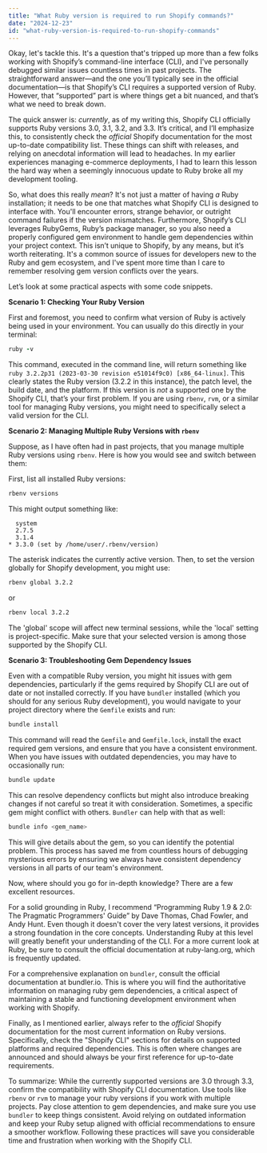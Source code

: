 ```yaml
---
title: "What Ruby version is required to run Shopify commands?"
date: "2024-12-23"
id: "what-ruby-version-is-required-to-run-shopify-commands"
---
```


Okay, let's tackle this. It's a question that's tripped up more than a few folks working with Shopify’s command-line interface (CLI), and I've personally debugged similar issues countless times in past projects. The straightforward answer—and the one you’ll typically see in the official documentation—is that Shopify’s CLI requires a supported version of Ruby. However, that “supported” part is where things get a bit nuanced, and that’s what we need to break down.

The quick answer is: *currently*, as of my writing this, Shopify CLI officially supports Ruby versions 3.0, 3.1, 3.2, and 3.3. It’s critical, and I’ll emphasize this, to consistently check the *official* Shopify documentation for the most up-to-date compatibility list. These things can shift with releases, and relying on anecdotal information will lead to headaches. In my earlier experiences managing e-commerce deployments, I had to learn this lesson the hard way when a seemingly innocuous update to Ruby broke all my development tooling.

So, what does this really *mean*? It's not just a matter of having *a* Ruby installation; it needs to be one that matches what Shopify CLI is designed to interface with. You'll encounter errors, strange behavior, or outright command failures if the version mismatches. Furthermore, Shopify’s CLI leverages RubyGems, Ruby’s package manager, so you also need a properly configured gem environment to handle gem dependencies within your project context. This isn’t unique to Shopify, by any means, but it’s worth reiterating. It's a common source of issues for developers new to the Ruby and gem ecosystem, and I've spent more time than I care to remember resolving gem version conflicts over the years.

Let’s look at some practical aspects with some code snippets.

**Scenario 1: Checking Your Ruby Version**

First and foremost, you need to confirm what version of Ruby is actively being used in your environment. You can usually do this directly in your terminal:

```ruby
ruby -v
```

This command, executed in the command line, will return something like `ruby 3.2.2p31 (2023-03-30 revision e51014f9c0) [x86_64-linux]`. This clearly states the Ruby version (3.2.2 in this instance), the patch level, the build date, and the platform. If this version is *not* a supported one by the Shopify CLI, that’s your first problem. If you are using `rbenv`, `rvm`, or a similar tool for managing Ruby versions, you might need to specifically select a valid version for the CLI.

**Scenario 2: Managing Multiple Ruby Versions with `rbenv`**

Suppose, as I have often had in past projects, that you manage multiple Ruby versions using `rbenv`. Here is how you would see and switch between them:

First, list all installed Ruby versions:

```bash
rbenv versions
```

This might output something like:
```
  system
  2.7.5
  3.1.4
* 3.3.0 (set by /home/user/.rbenv/version)
```

The asterisk indicates the currently active version. Then, to set the version globally for Shopify development, you might use:

```bash
rbenv global 3.2.2
```
or
```bash
rbenv local 3.2.2
```

The 'global' scope will affect new terminal sessions, while the 'local' setting is project-specific. Make sure that your selected version is among those supported by the Shopify CLI.

**Scenario 3: Troubleshooting Gem Dependency Issues**

Even with a compatible Ruby version, you might hit issues with gem dependencies, particularly if the gems required by Shopify CLI are out of date or not installed correctly. If you have `bundler` installed (which you should for any serious Ruby development), you would navigate to your project directory where the `Gemfile` exists and run:

```bash
bundle install
```

This command will read the `Gemfile` and `Gemfile.lock`, install the exact required gem versions, and ensure that you have a consistent environment. When you have issues with outdated dependencies, you may have to occasionally run:

```bash
bundle update
```
This can resolve dependency conflicts but might also introduce breaking changes if not careful so treat it with consideration. Sometimes, a specific gem might conflict with others. `Bundler` can help with that as well:

```bash
bundle info <gem_name>
```

This will give details about the gem, so you can identify the potential problem. This process has saved me from countless hours of debugging mysterious errors by ensuring we always have consistent dependency versions in all parts of our team's environment.

Now, where should you go for in-depth knowledge? There are a few excellent resources.

For a solid grounding in Ruby, I recommend “Programming Ruby 1.9 & 2.0: The Pragmatic Programmers' Guide” by Dave Thomas, Chad Fowler, and Andy Hunt. Even though it doesn't cover the very latest versions, it provides a strong foundation in the core concepts. Understanding Ruby at this level will greatly benefit your understanding of the CLI. For a more current look at Ruby, be sure to consult the official documentation at ruby-lang.org, which is frequently updated.

For a comprehensive explanation on `bundler`, consult the official documentation at bundler.io. This is where you will find the authoritative information on managing ruby gem dependencies, a critical aspect of maintaining a stable and functioning development environment when working with Shopify.

Finally, as I mentioned earlier, always refer to the *official* Shopify documentation for the most current information on Ruby versions. Specifically, check the "Shopify CLI" sections for details on supported platforms and required dependencies. This is often where changes are announced and should always be your first reference for up-to-date requirements.

To summarize: While the currently supported versions are 3.0 through 3.3, confirm the compatibility with Shopify CLI documentation. Use tools like `rbenv` or `rvm` to manage your ruby versions if you work with multiple projects. Pay close attention to gem dependencies, and make sure you use `bundler` to keep things consistent. Avoid relying on outdated information and keep your Ruby setup aligned with official recommendations to ensure a smoother workflow. Following these practices will save you considerable time and frustration when working with the Shopify CLI.

